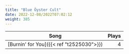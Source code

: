 ```yaml
---
title: "Blue Öyster Cult"
date: 2022-12-08/2022T07:02:12
weight: 385
---
```




 Song | Plays 
----- | -----:
[Burnin' for You]({{< ref "t2525030">}}) | 4
